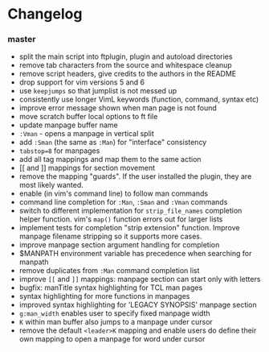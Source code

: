 # Changelog

### master

- split the main script into ftplugin, plugin and autoload directories
- remove tab characters from the source and whitespace cleanup
- remove script headers, give credits to the authors in the README
- drop support for vim versions 5 and 6
- use `keepjumps` so that jumplist is not messed up
- consistently use longer VimL keywords (function, command, syntax etc)
- improve error message shown when man page is not found
- move scratch buffer local options to ft file
- update manpage buffer name
- `:Vman` - opens a manpage in vertical split
- add `:Sman` (the same as `:Man`) for "interface" consistency
- `tabstop=8` for manpages
- add all tag mappings and map them to the same action
- [[ and ]] mappings for section movement
- remove the mapping "guards". If the user installed the plugin, they are most
  likely wanted.
- enable <bar> (in vim's command line) to follow man commands
- command line completion for `:Man`, `:Sman` and `:Vman` commands
- switch to different implementation for `strip_file_names` completion helper
  function. vim's `map()` function errors out for larger lists
- implement tests for completion "strip extension" function. Improve manpage
  filename stripping so it supports more cases.
- improve manpage section argument handling for completion
- $MANPATH environment variable has precedence when searching for manpath
- remove duplicates from `:Man` command completion list
- improve `[[` and `]]` mappings: manpage section can start only with letters
- bugfix: manTitle syntax highlighting for TCL man pages
- syntax highlighting for more functions in manpages
- improved syntax highlighting for 'LEGACY SYNOPSIS' manpage section
- `g:man_width` enables user to specify fixed manpage width
- `K` within man buffer also jumps to a manpage under cursor
- remove the default `<leader>K` mapping and enable users do define their own
  mapping to open a manpage for word under cursor
